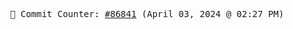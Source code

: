 <p align="center">
    <samp>
        📮 Commit Counter: <a href="https://github.com/Javascript-void0/Javascript-void0/commits/main">#86841</a> (April 03, 2024 @ 02:27 PM)
    </samp>
</p>